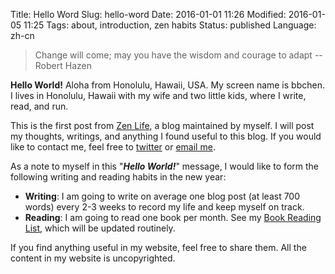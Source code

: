 Title: Hello Word
Slug: hello-word
Date: 2016-01-01 11:26
Modified: 2016-01-05 11:25
Tags: about, introduction, zen habits
Status: published
Language: zh-cn

> Change will come; may you have the wisdom and courage to adapt -- Robert Hazen

**Hello World!** Aloha from Honolulu, Hawaii, USA. My screen name is bbchen. I lives in Honolulu, Hawaii with my wife and two little kids, where I write, read, and run.

This is the first post from [Zen Life](http://bbchen.github.io), a blog maintained by myself. I will post my thoughts, writings, and anything I found useful to this blog. If you would like to contact me, feel free to [twitter](http://twitter.com/bbchen) or [email me](mailto:bbchen@gmail.com).

As a note to myself in this "***Hello World!***" message, I would like to form the following writing and reading habits in the new year:

- **Writing**: I am going to write on average one blog post (at least 700 words) every 2-3 weeks to record my life and keep myself on track.
- **Reading**: I am going to read one book per month. See my [Book Reading List]({filename}/pages/book-list.md), which will be updated routinely.

If you find anything useful in my website, feel free to share them. All the content in my website is uncopyrighted. 
